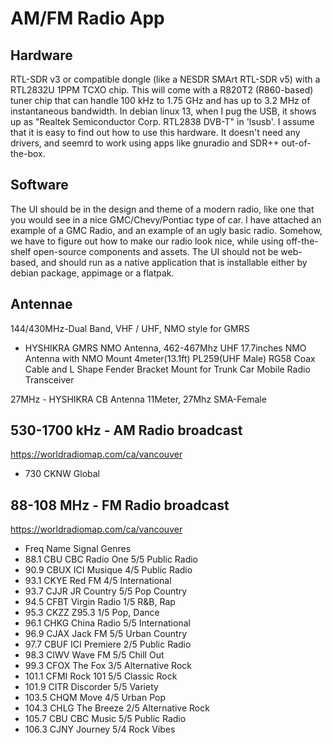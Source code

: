# AM/FM Radio App

## Hardware

RTL-SDR v3 or compatible dongle (like a NESDR SMArt RTL-SDR v5) with a RTL2832U 1PPM TCXO chip. This will come with a R820T2 (R860-based) tuner chip that can handle 100 kHz to 1.75 GHz and has up to 3.2 MHz of instantaneous bandwidth. In debian linux 13, when I pug the USB, it shows up as "Realtek Semiconductor Corp. RTL2838 DVB-T" in 'lsusb'. I assume that it is easy to find out how to use this hardware. It doesn't need any drivers, and seemrd to work using apps like gnuradio and SDR++ out-of-the-box.

## Software

The UI should be in the design and theme of a modern radio, like one that you would see in a nice GMC/Chevy/Pontiac type of car. I have attached an example of a GMC Radio, and an example of an ugly basic radio. Somehow, we have to figure out how to make our radio look nice, while using off-the-shelf open-source components and assets. The UI should not be web-based, and should run as a native application that is installable either by debian package, appimage or a flatpak.

## Antennae

144/430MHz-Dual Band, VHF / UHF, NMO style for GMRS
 - HYSHIKRA GMRS NMO Antenna, 462-467Mhz UHF 17.7inches NMO Antenna with NMO Mount 4meter(13.1ft) PL259(UHF Male) RG58 Coax Cable and L Shape Fender Bracket Mount for Trunk Car Mobile Radio Transceiver

27MHz - HYSHIKRA CB Antenna 11Meter, 27Mhz SMA-Female

## 530-1700 kHz - AM Radio broadcast

https://worldradiomap.com/ca/vancouver

- 730   CKNW Global

## 88-108 MHz - FM Radio broadcast

https://worldradiomap.com/ca/vancouver

- Freq  Name              Signal  Genres
- 88.1  CBU CBC Radio One 5/5     Public Radio
- 90.9  CBUX ICI Musique  4/5     Public Radio
- 93.1  CKYE Red FM       4/5     International
- 93.7  CJJR JR Country   5/5     Pop Country
- 94.5  CFBT Virgin Radio 1/5     R&B, Rap
- 95.3  CKZZ Z95.3        1/5     Pop, Dance
- 96.1  CHKG China Radio  5/5     International
- 96.9  CJAX Jack FM      5/5     Urban Country
- 97.7  CBUF ICI Premiere 2/5     Public Radio
- 98.3  CIWV Wave FM      5/5     Chill Out
- 99.3  CFOX The Fox      3/5     Alternative Rock
- 101.1 CFMI Rock 101     5/5     Classic Rock
- 101.9 CITR Discorder    5/5     Variety
- 103.5 CHQM Move         4/5     Urban Pop
- 104.3 CHLG The Breeze   2/5     Alternative Rock
- 105.7 CBU CBC Music     5/5     Public Radio
- 106.3 CJNY Journey      5/4     Rock Vibes
